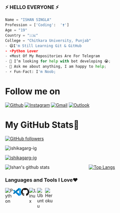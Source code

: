 ### ⚡ HELLO EVERYONE ⚡
```python
Name = "ISHAN SINGLA"
Profession = ['Coding':  '❣️']
Age = "19"
Country = "🇮🇳"
College = "Chitkara University, Punjab"
- 😄I'm Still Learning Git & GitHub
- ☀️Python Lover
- ⚜️Most Of My Repositories Are For Telegram
- 🤔 I’m looking for help with bot developing 😭;
- 💬 Ask me about anything, I am happy to help;
- ⚡️ Fun-Fact: I'm Noob;
```


# Follow me on
<p align="left">
  
[![Github](https://img.shields.io/badge/-Github-000?style=flat&logo=Github&logoColor=white)](https://github.com/inukaasith)
[![Instagram](https://img.shields.io/badge/-Instagram-c13584?style=flat&labelColor=c13584&logo=instagram&logoColor=white)](https://www.instagram.com/inukaasith7/)
[![Gmail](https://img.shields.io/badge/-Gmail-c14438?style=flat&logo=Gmail&logoColor=white)](mailto:is.ishan.singla@gmail.com)
[![Outlook](https://img.shields.io/badge/-Outlook-0078D4?style=flat&logo=Microsoft-Outlook&logoColor=white)](mailto:ishan.singla@hotmail.com)
</p>


# My GitHub Stats💛
<p align="left">

[![GitHub followers](https://img.shields.io/github/followers/IshanSingla.svg?style=social&label=Follow&maxAge=2592000)](https://github.com/IshanSingla?tab=followers)

<p align="left"> <img src="https://komarev.com/ghpvc/?username=IshanSingla&label=Profile%20views&color=0e75b6&style=flat" alt="ishikagarg-ig" /> </p>

<p align="left">
  <a href="https://github.com/ryo-ma/github-profile-trophy"><img src="https://github-profile-trophy.vercel.app/?username=IshanSingla&no-frame=true&row=1&column=7" alt="ishikagarg-ig" />
  </a> 
</p>
<p>
  <a href="https://github.com/IshanSingla/handle-path-oz">
    <img width="54%" align="left" alt="Ishan's github stats" src="https://github-readme-stats.vercel.app/api?username=IshanSingla&show_icons=true&hide_border=true" />
  </a>
</p>


[![Top Langs](https://github-readme-stats.vercel.app/api/top-langs/?username=IshanSingla&layout=compact&theme=radical)](https://github.com/IshanSingla)

</p>

### Languages and Tools I Love❤️
[<img align="left" alt="Python" width="26px" src="https://upload.wikimedia.org/wikipedia/commons/thumb/c/c3/Python-logo-notext.svg/600px-Python-logo-notext.svg.png" />](https://python.org/)
[<img align="left" alt="Visual Studio Code" width="26px" src="https://raw.githubusercontent.com/github/explore/80688e429a7d4ef2fca1e82350fe8e3517d3494d/topics/visual-studio-code/visual-studio-code.png" />](https://code.visualstudio.com/)
[<img align="left" alt="GitHub" width="26px" src="https://raw.githubusercontent.com/github/explore/78df643247d429f6cc873026c0622819ad797942/topics/github/github.png" />](https://git-scm.com/)
[<img align="left" alt="Linux" width="26px" src="https://www.freepnglogos.com/uploads/linux-png/difference-between-linux-and-window-operating-system-3.png" />](https://www.linux.org/)
[<img align="left" alt="Ubuntu" width="26px" src="https://assets.ubuntu.com/v1/29985a98-ubuntu-logo32.png" />](https://www.ubuntu.com)
[<img align="left" alt="Heroku" width="26px" src="https://www.nicepng.com/png/full/223-2233246_heroku-logo-salesforce-heroku.png" />](https://heroku.com/)

<br />
<br />

